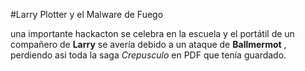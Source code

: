 #Larry Plotter y el Malware de Fuego 

una importante hackacton se celebra en la escuela y el portátil de un compañero de **Larry**
se avería debido a un ataque de **Ballmermot** , perdiendo asi toda la saga *Crepusculo*
en PDF que tenía guardado.